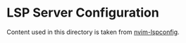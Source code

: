 # LSP Server Configuration

Content used in this directory is taken from [nvim-lspconfig](https://github.com/neovim/nvim-lspconfig).
